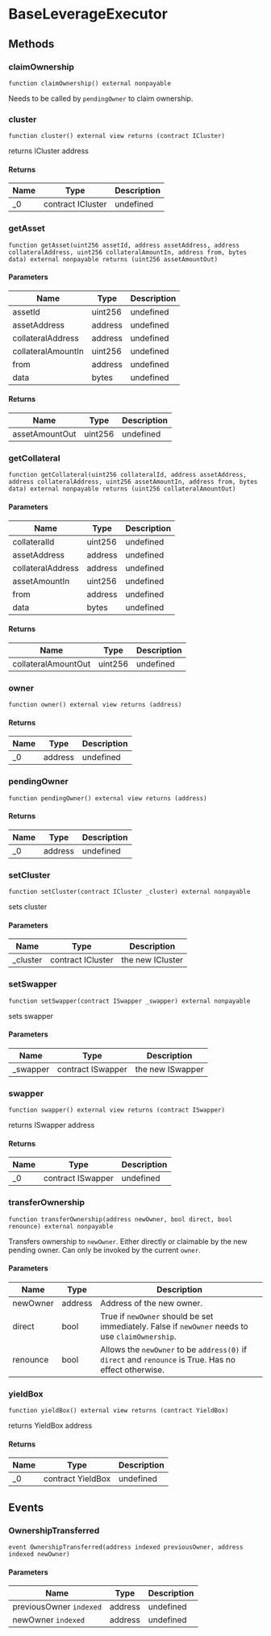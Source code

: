 # BaseLeverageExecutor









## Methods

### claimOwnership

```solidity
function claimOwnership() external nonpayable
```

Needs to be called by `pendingOwner` to claim ownership.




### cluster

```solidity
function cluster() external view returns (contract ICluster)
```

returns ICluster address




#### Returns

| Name | Type | Description |
|---|---|---|
| _0 | contract ICluster | undefined |

### getAsset

```solidity
function getAsset(uint256 assetId, address assetAddress, address collateralAddress, uint256 collateralAmountIn, address from, bytes data) external nonpayable returns (uint256 assetAmountOut)
```





#### Parameters

| Name | Type | Description |
|---|---|---|
| assetId | uint256 | undefined |
| assetAddress | address | undefined |
| collateralAddress | address | undefined |
| collateralAmountIn | uint256 | undefined |
| from | address | undefined |
| data | bytes | undefined |

#### Returns

| Name | Type | Description |
|---|---|---|
| assetAmountOut | uint256 | undefined |

### getCollateral

```solidity
function getCollateral(uint256 collateralId, address assetAddress, address collateralAddress, uint256 assetAmountIn, address from, bytes data) external nonpayable returns (uint256 collateralAmountOut)
```





#### Parameters

| Name | Type | Description |
|---|---|---|
| collateralId | uint256 | undefined |
| assetAddress | address | undefined |
| collateralAddress | address | undefined |
| assetAmountIn | uint256 | undefined |
| from | address | undefined |
| data | bytes | undefined |

#### Returns

| Name | Type | Description |
|---|---|---|
| collateralAmountOut | uint256 | undefined |

### owner

```solidity
function owner() external view returns (address)
```






#### Returns

| Name | Type | Description |
|---|---|---|
| _0 | address | undefined |

### pendingOwner

```solidity
function pendingOwner() external view returns (address)
```






#### Returns

| Name | Type | Description |
|---|---|---|
| _0 | address | undefined |

### setCluster

```solidity
function setCluster(contract ICluster _cluster) external nonpayable
```

sets cluster



#### Parameters

| Name | Type | Description |
|---|---|---|
| _cluster | contract ICluster | the new ICluster |

### setSwapper

```solidity
function setSwapper(contract ISwapper _swapper) external nonpayable
```

sets swapper



#### Parameters

| Name | Type | Description |
|---|---|---|
| _swapper | contract ISwapper | the new ISwapper |

### swapper

```solidity
function swapper() external view returns (contract ISwapper)
```

returns ISwapper address




#### Returns

| Name | Type | Description |
|---|---|---|
| _0 | contract ISwapper | undefined |

### transferOwnership

```solidity
function transferOwnership(address newOwner, bool direct, bool renounce) external nonpayable
```

Transfers ownership to `newOwner`. Either directly or claimable by the new pending owner. Can only be invoked by the current `owner`.



#### Parameters

| Name | Type | Description |
|---|---|---|
| newOwner | address | Address of the new owner. |
| direct | bool | True if `newOwner` should be set immediately. False if `newOwner` needs to use `claimOwnership`. |
| renounce | bool | Allows the `newOwner` to be `address(0)` if `direct` and `renounce` is True. Has no effect otherwise. |

### yieldBox

```solidity
function yieldBox() external view returns (contract YieldBox)
```

returns YieldBox address




#### Returns

| Name | Type | Description |
|---|---|---|
| _0 | contract YieldBox | undefined |



## Events

### OwnershipTransferred

```solidity
event OwnershipTransferred(address indexed previousOwner, address indexed newOwner)
```





#### Parameters

| Name | Type | Description |
|---|---|---|
| previousOwner `indexed` | address | undefined |
| newOwner `indexed` | address | undefined |



